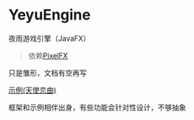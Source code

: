 # YeyuEngine
夜雨游戏引擎（JavaFX）
> 依赖[PixelFX](https://github.com/imyeyu/PixelFX)

只是雏形，文档有空再写

[示例(天使恋曲)](https://github.com/imyeyu/AngelicSerenade)

框架和示例相伴出身，有些功能会针对性设计，不够抽象
